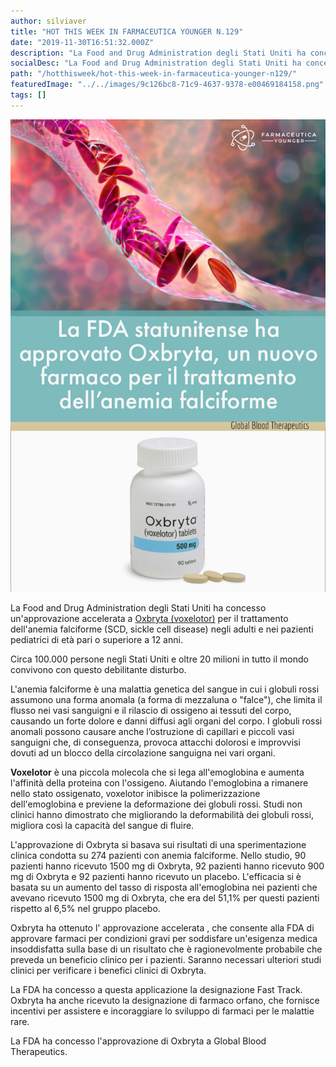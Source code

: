 ```yaml
---
author: silviaver
title: "HOT THIS WEEK IN FARMACEUTICA YOUNGER N.129"
date: "2019-11-30T16:51:32.000Z"
description: "La Food and Drug Administration degli Stati Uniti ha concesso un'approvazione accelerata a Oxbryta (voxelotor) per il trattamento dell'anemia falciforme (SCD, sickle cell disease) negli adulti e nei pazienti pediatrici di età pari o superiore a 12 anni."
socialDesc: "La Food and Drug Administration degli Stati Uniti ha concesso un'approvazione accelerata a Oxbryta (voxelotor) per il trattamento dell'anemia falciforme (SCD, sickle cell disease) negli adulti e nei pazienti pediatrici di età pari o superiore a 12 anni."
path: "/hotthisweek/hot-this-week-in-farmaceutica-younger-n129/"
featuredImage: "../../images/9c126bc8-71c9-4637-9378-e00469184158.png"
tags: []
---
```


![](../../images/9c126bc8-71c9-4637-9378-e00469184158.png)

La Food and Drug Administration degli Stati Uniti ha concesso un'approvazione accelerata a [Oxbryta (voxelotor)](https://www.fda.gov/news-events/press-announcements/fda-approves-novel-treatment-target-abnormality-sickle-cell-disease) per il trattamento dell'anemia falciforme (SCD, sickle cell disease) negli adulti e nei pazienti pediatrici di età pari o superiore a 12 anni.

Circa 100.000 persone negli Stati Uniti e oltre 20 milioni in tutto il mondo convivono con questo debilitante disturbo.

L'anemia falciforme è una malattia genetica del sangue in cui i globuli rossi assumono una forma anomala (a forma di mezzaluna o "falce"), che limita il flusso nei vasi sanguigni e il rilascio di ossigeno ai tessuti del corpo, causando un forte dolore e danni diffusi agli organi del corpo. I globuli rossi anomali possono causare anche l’ostruzione di capillari e piccoli vasi sanguigni che, di conseguenza, provoca attacchi dolorosi e improvvisi dovuti ad un blocco della circolazione sanguigna nei vari organi.

**Voxelotor** è una piccola molecola che si lega all'emoglobina e aumenta l'affinità della proteina con l'ossigeno. Aiutando l'emoglobina a rimanere nello stato ossigenato, voxelotor inibisce la polimerizzazione dell'emoglobina e previene la deformazione dei globuli rossi. Studi non clinici hanno dimostrato che migliorando la deformabilità dei globuli rossi, migliora così la capacità del sangue di fluire.

L'approvazione di Oxbryta si basava sui risultati di una sperimentazione clinica condotta su 274 pazienti con anemia falciforme. Nello studio, 90 pazienti hanno ricevuto 1500 mg di Oxbryta, 92 pazienti hanno ricevuto 900 mg di Oxbryta e 92 pazienti hanno ricevuto un placebo. L'efficacia si è basata su un aumento del tasso di risposta all'emoglobina nei pazienti che avevano ricevuto 1500 mg di Oxbryta, che era del 51,1% per questi pazienti rispetto al 6,5% nel gruppo placebo.

Oxbryta ha ottenuto l' approvazione accelerata , che consente alla FDA di approvare farmaci per condizioni gravi per soddisfare un'esigenza medica insoddisfatta sulla base di un risultato che è ragionevolmente probabile che preveda un beneficio clinico per i pazienti. Saranno necessari ulteriori studi clinici per verificare i benefici clinici di Oxbryta.

La FDA ha concesso a questa applicazione la designazione Fast Track. Oxbryta ha anche ricevuto la designazione di farmaco orfano, che fornisce incentivi per assistere e incoraggiare lo sviluppo di farmaci per le malattie rare.

La FDA ha concesso l'approvazione di Oxbryta a Global Blood Therapeutics.
